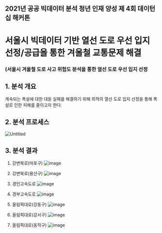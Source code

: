 ## 2021년 공공 빅데이터 분석 청년 인재 양성 제 4회 데이턴십 해커톤

# 서울시 빅데이터 기반 열선 도로 우선 입지 선정/공급을 통한 겨울철 교통문제 해결
### (서울시 겨울철 도로 사고 위험도 분석을 통한 열선 도로 우선 입지 선정

## 1. 분석 개요

계속되는 폭설에 대한 대응 실패를 해결하기 위해 최적의 열선 도로 입지 선정을 통해 폭설로 인한 피해를 줄이고자 한다.


## 2. 분석 프로세스

![Untitled](https://user-images.githubusercontent.com/54710010/132083225-de92b6b5-b6b1-44bf-9053-8388257e3c27.png)

## 3. 분석 결과

1. 강변북로(마포구)
![image](https://user-images.githubusercontent.com/54710010/132083605-b0f9b550-94a3-4cd5-9255-9f78f0c60d15.png)

2. 강변북로(용산구)
![image](https://user-images.githubusercontent.com/54710010/132083611-3fdd40fc-b022-443f-b883-4d0ccba1e757.png)

3. 경인고속도로
![image](https://user-images.githubusercontent.com/54710010/132083625-0221187f-da0d-4d95-906c-b2599c01db9c.png)

4. 경부고속도로
![image](https://user-images.githubusercontent.com/54710010/132083615-c718c0d2-420a-48ea-996e-e34159a82402.png)

5. 올림픽대로(강동구)
![image](https://user-images.githubusercontent.com/54710010/132083628-0e7e10cb-0332-483f-a734-1e795b658be9.png)

6. 올림픽대로(강서구)
![image](https://user-images.githubusercontent.com/54710010/132083634-05383bcf-af7a-4d16-b713-4655a6c9d8ce.png)

7. 올림픽대로(동작구)
![image](https://user-images.githubusercontent.com/54710010/132083641-8d4ebdd5-c380-47a9-b047-197ca47139e3.png)
